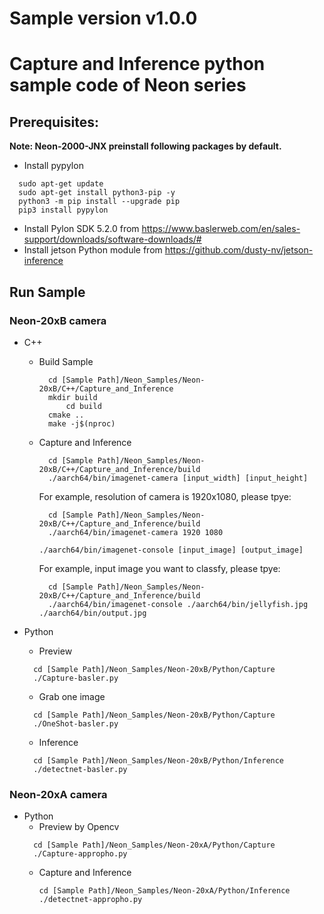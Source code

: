 # Sample version v1.0.0
# Capture and Inference python sample code of Neon series 
## Prerequisites:
  **Note: Neon-2000-JNX preinstall following packages by default.**
  - Install pypylon
  ```
    sudo apt-get update
    sudo apt-get install python3-pip -y
    python3 -m pip install --upgrade pip
    pip3 install pypylon
  ```
  - Install Pylon SDK 5.2.0 from https://www.baslerweb.com/en/sales-support/downloads/software-downloads/# 
  - Install jetson Python module from https://github.com/dusty-nv/jetson-inference
  
## Run Sample
### Neon-20xB camera
-  C++
    - Build Sample
	  ```
	    cd [Sample Path]/Neon_Samples/Neon-20xB/C++/Capture_and_Inference
	    mkdir build
            cd build
	    cmake ..
	    make -j$(nproc)
	  ```
    - Capture and Inference
	  ```
	    cd [Sample Path]/Neon_Samples/Neon-20xB/C++/Capture_and_Inference/build
	    ./aarch64/bin/imagenet-camera [input_width] [input_height]
	  ```
      For example, resolution of camera is 1920x1080, please tpye:
        ```
          cd [Sample Path]/Neon_Samples/Neon-20xB/C++/Capture_and_Inference/build
          ./aarch64/bin/imagenet-camera 1920 1080
        ```
        ```
        ./aarch64/bin/imagenet-console [input_image] [output_image]
        ```
      For example, input image you want to classfy, please tpye:
        ```
          cd [Sample Path]/Neon_Samples/Neon-20xB/C++/Capture_and_Inference/build
          ./aarch64/bin/imagenet-console ./aarch64/bin/jellyfish.jpg ./aarch64/bin/output.jpg
        ```    
- Python
  - Preview
  ```
    cd [Sample Path]/Neon_Samples/Neon-20xB/Python/Capture
    ./Capture-basler.py
  ```
  - Grab one image

  ```
    cd [Sample Path]/Neon_Samples/Neon-20xB/Python/Capture
    ./OneShot-basler.py
  ```
  - Inference

  ```
    cd [Sample Path]/Neon_Samples/Neon-20xB/Python/Inference
    ./detectnet-basler.py
  ```

### Neon-20xA camera
- Python
  - Preview by Opencv
  ```
    cd [Sample Path]/Neon_Samples/Neon-20xA/Python/Capture
    ./Capture-appropho.py
  ```
  - Capture and Inference
    ```
    cd [Sample Path]/Neon_Samples/Neon-20xA/Python/Inference
    ./detectnet-appropho.py
  ```
